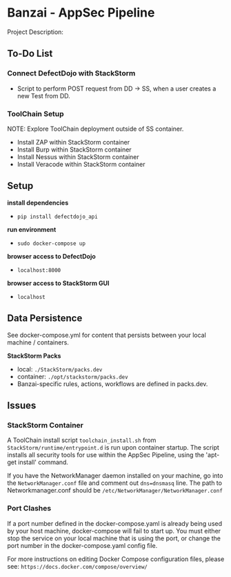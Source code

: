 # Banzai - AppSec Pipeline

Project Description:

## To-Do List

### Connect DefectDojo with StackStorm
* Script to perform POST request from DD -> SS, when a user creates a new Test from DD.

### ToolChain Setup
NOTE: Explore ToolChain deployment outside of SS container.
* Install ZAP within StackStorm container
* Install Burp within StackStorm container
* Install Nessus within StackStorm container
* Install Veracode within StackStorm container

## Setup

__install dependencies__
* `pip install defectdojo_api`

__run environment__
* `sudo docker-compose up`

__browser access to DefectDojo__
* `localhost:8000`

__browser access to StackStorm GUI__
* `localhost`

## Data Persistence

See docker-compose.yml for content that persists between your local machine / containers.

__StackStorm Packs__
* local: `./StackStorm/packs.dev`
* container: `./opt/stackstorm/packs.dev`
* Banzai-specific rules, actions, workflows are defined in packs.dev.

## Issues ##

### StackStorm Container ###

A ToolChain install script `toolchain_install.sh` from `StackStorm/runtime/entrypoint.d` is run upon container startup.
The script installs all security tools for use within the AppSec Pipeline, using the 'apt-get install' command.

If you have the NetworkManager daemon installed on your machine, go into the `NetworkManager.conf` file and comment out `dns=dnsmasq` line.
The path to Networkmanager.conf should be `/etc/NetworkManager/NetworkManager.conf`

### Port Clashes ###

If a port number defined in the docker-compose.yaml is already being used by your host machine, docker-compose will fail to start up.
You must either stop the service on your local machine that is using the port, or change the port number in the docker-compose.yaml config file.

For more instructions on editing Docker Compose configuration files, please see: `https://docs.docker.com/compose/overview/`
